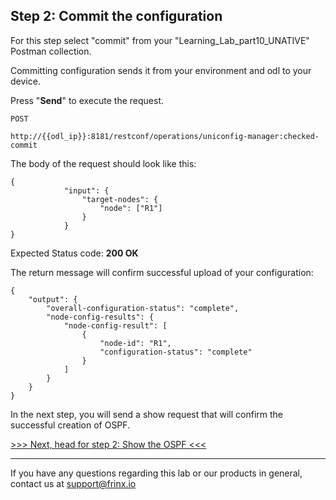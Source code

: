 ## Step 2: Commit the configuration

For this step select "commit" from your "Learning_Lab_part10_UNATIVE" Postman collection.

Committing configuration sends it from your environment and odl to your device.

Press "**Send**" to execute the request.

```
POST

http://{{odl_ip}}:8181/restconf/operations/uniconfig-manager:checked-commit
```

The body of the request should look like this:

```
{
            "input": {
                "target-nodes": {
                    "node": ["R1"]
                }
            }
}
```

Expected Status code: **200 OK**

The return message will confirm successful upload of your configuration:


```
{
    "output": {
        "overall-configuration-status": "complete",
        "node-config-results": {
            "node-config-result": [
                {
                    "node-id": "R1",
                    "configuration-status": "complete"
                }
            ]
        }
    }
}
```

In the next step, you will send a show request that will confirm the successful creation of OSPF.

[>>> Next, head for step 2: Show the OSPF <<<](3.md)

---
If you have any questions regarding this lab or our products in general, contact us at [support@frinx.io](mailto:support@frinx.io)